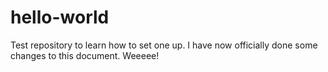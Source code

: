 # hello-world
Test repository to learn how to set one up.
I have now officially done some changes to this document.
Weeeee!
